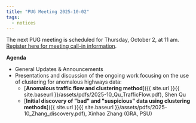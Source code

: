 ```yaml
---
title: "PUG Meeting 2025-10-02"
tags:
  - notices
---
```


The next PUG meeting is scheduled for Thursday, October 2, at 11 am. [Register here for meeting call-in information](https://pdx.zoom.us/meeting/register/kaOYtThwSUaT5lcrW3oAkQ#/registration).  
  
__Agenda__
- General Updates & Announcements  
- Presentations and discussion of the ongoing work focusing on the use of clustering for anomalous highways data:
  - [__Anomalous traffic flow and clustering method__]({{ site.url }}{{ site.baseurl }}/assets/pdfs/2025-10_Qu_TrafficFlow.pdf), Shen Qu
  - [__Initial discovery of "bad" and "suspicious" data using clustering methods__]({{ site.url }}{{ site.baseurl }}/assets/pdfs/2025-10_Zhang_discovery.pdf), Xinhao Zhang (GRA, PSU)